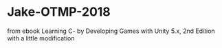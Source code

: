# Jake-OTMP-2018
from ebook Learning C- by Developing Games with Unity 5.x, 2nd Edition with a little modification
